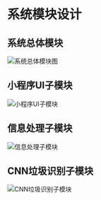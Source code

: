 # 系统模块设计

## 系统总体模块

![系统总体模块图](https://user-images.githubusercontent.com/56388518/195564678-944dc307-16b7-48be-b1b9-9958eaf27374.png)

## 小程序UI子模块

![小程序UI子模块](https://user-images.githubusercontent.com/56388518/195564700-b2ce85a2-3268-4eac-b9dc-b42f568fe43f.png)

## 信息处理子模块

![信息处理子模块](https://user-images.githubusercontent.com/56388518/195564708-d8fcbc7d-684c-4697-8a6d-542d674bd117.png)

## CNN垃圾识别子模块

![CNN垃圾识别子模块](https://user-images.githubusercontent.com/56388518/195564721-0c212c4c-f183-426d-8378-8209acd3893a.png)

